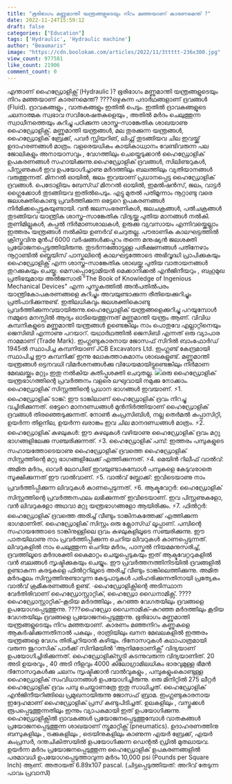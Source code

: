 ```yaml
---
title: "ഭൂരിഭാഗം മണ്ണുമാന്തി യന്ത്രങ്ങളുടെയും നിറം മഞ്ഞയാണ് കാരണമെന്ത് ?"
date: 2022-11-24T15:59:12
draft: false
categories: ["Education"]
tags: ['Hydraulic', 'Hydraulic machine']
author: "Beaumaris"
image: "https://cdn.boolokam.com/articles/2022/11/3ttttt-236x300.jpg"
view_count: 977581
like_count: 21906
comment_count: 0
---
```


എന്താണ് ഹൈഡ്രോളിക്സ് (Hydraulic )? ഭൂരിഭാഗം മണ്ണുമാന്തി യന്ത്രങ്ങളുടെയും നിറം മഞ്ഞയാണ് കാരണമെന്ത്? ????ഒഴുകുന്ന പദാർഥങ്ങളാണ് ദ്രവങ്ങൾ (Fluid). ദ്രാവകങ്ങളും , വാതകങ്ങളും ഇതിൽ പെടും. ഇതിൽ ദ്രാവകങ്ങളുടെ ചലനാത്മക സ്വഭാവ സവിശേഷതകളെയും , അതിൽ മർദം ചെലുത്തുന്ന സ്വാധീനത്തെയും കുറിച്ചു പഠിക്കുന്ന ശാസ്ത്ര–സാങ്കേതിക ശാഖയാണു ഹൈഡ്രോളിക്സ്. മണ്ണുമാന്തി യന്ത്രങ്ങൾ, മല തുരക്കുന്ന യന്ത്രങ്ങൾ, ഹൈഡ്രോളിക് ബ്രേക്ക്, പവർ സ്റ്റിയറിങ്, ലിഫ്റ്റ് തുടങ്ങിയവ ചില ഇവയ്ക്ക് ഉദാഹരണങ്ങൾ മാത്രം. വളരെയധികം കായികാധ്വാനം വേണ്ടിവരുന്ന പല ജോലികളും അനായാസവും , വേഗത്തിലും ചെയ്തെടുക്കാൻ ഹൈഡ്രോളിക് ഉപകരണങ്ങൾ സഹായിക്കുന്നു.ഹൈഡ്രോളിക് ദ്രവങ്ങൾ, സിലിണ്ടറുകൾ, പിസ്റ്റണുകൾ ഇവ ഉപയോഗിച്ചാണു മർദത്തിലും ബലത്തിലും വ്യതിയാനങ്ങൾ വരുത്തുന്നത്. മിനറൽ ഓയിൽ, ജലം ഇവയാണ് പ്രധാനപ്പെട്ട ഹൈഡ്രോളിക് ദ്രവങ്ങൾ. പെട്രോളിയം ബേസ്ഡ് മിനറൽ ഓയിൽ, ഇമൽഷൻസ്, ജലം, വാട്ടർ ഗ്ലൈക്കോൾ തുടങ്ങിയവ ഇതിൽപെടും. എട്ടു മുതൽ പതിമൂന്നാം നൂറ്റാണ്ടു വരെ ജലശക്തികൊണ്ടു പ്രവർത്തിക്കുന്ന ഒട്ടേറെ ഉപകരണങ്ങൾ നിർമിക്കപ്പെടുകയുണ്ടായി. വൻ ജലസംഭരണികൾ, ജലചക്രങ്ങൾ, പൽചക്രങ്ങൾ തുടങ്ങിയവ യാന്ത്രിക ശാസ്ത്ര–സാങ്കേതിക വിദ്യയ്ക്കു പുതിയ മാനങ്ങൾ നൽകി. തുണിമില്ലുകൾ, കപ്പൽ നിർമാണശാലകൾ, ഉരുക്കു വ്യവസായം എന്നിവയ്ക്കെല്ലാം ഇത്തരം യന്ത്രങ്ങൾ നൽകിയ ഉണർവ് ചെറുതല്ല. പൗരാണിക കാലഘട്ടത്തിൽ ക്രിസ്തുവിനു മുൻപ് 6000 വർഷങ്ങൾക്കപ്പുറം തന്നെ മനുഷ്യൻ ജലശക്തി പ്രയോജനപ്പെടുത്തിയിരുന്നു. തുടർന്നങ്ങോട്ടുള്ള പരീക്ഷണങ്ങൾ പതിനേഴാം നൂറ്റാണ്ടിൽ ബ്ലെയിസ് പാസ്കലിന്റെ കാലഘട്ടത്തോടെ അഭിവൃദ്ധി പ്രാപിക്കുകയും ഹൈഡ്രോളിക്സ് എന്ന ശാസ്ത്ര–സാങ്കേതിക ശാഖയ്ക്കു പുതിയ വാതായനങ്ങൾ തുറക്കുകയും ചെയ്തു. മെസപ്പൊട്ടോമിയൻ മെക്കാനിക്കൽ എൻജിനീയറും , ബഹുമുഖ പ്രതിഭയുമായ അൽജസാരി "The Book of Knowledge of Ingenious Mechanical Devices" എന്ന പുസ്തകത്തിൽ അൻപതിൽപരം യാന്ത്രികോപകരണങ്ങളെ കുറിച്ചും അവയുണ്ടാക്കുന്ന രീതിയെക്കുറിച്ചും പ്രതിപാദിക്കുന്നുണ്ട്. ഇതിലധികവും ജലശക്തികൊണ്ടു പ്രവർത്തിക്കുന്നവയായിരുന്നു.ഹൈഡ്രോളിക് യന്ത്രങ്ങളെക്കുറിച്ചു പറയുമ്പോൾ നമ്മുടെ മനസ്സിൽ ആദ്യം ഓടിയെത്തുന്നത് മണ്ണുമാന്തി യന്ത്രം ആണ്. വിവിധ കമ്പനികളുടെ മണ്ണുമാന്തി യന്ത്രങ്ങൾ ഉണ്ടെങ്കിലും നാം പൊതുവേ എല്ലാറ്റിനെയും ജെസിബി എന്നാണു പറയാറ്. യഥാർഥത്തിൽ ജെസിബി എന്നത് ഒരു വ്യാപാര നാമമാണ് (Trade Mark). ഇംഗ്ലണ്ടുകാരനായ ജോസഫ് സിറിൽ ബാംഫോർഡ് 1945ൽ സ്ഥാപിച്ച കമ്പനിയാണ് JCB Excavators Ltd. ഇംഗ്ലണ്ട് കേന്ദ്രമായി സ്ഥാപിച്ച ഈ കമ്പനിക്ക് ഇന്നു ലോകത്താകമാനം ശാഖകളുണ്ട്. മണ്ണുമാന്തി യന്ത്രങ്ങൾ ഒട്ടനവധി വിമർശനങ്ങൾക്കു വിധേയമായിട്ടുണ്ടെങ്കിലും നിർമാണ മേഖലയ്ക്കും മറ്റും ഇതു നൽകിയ കുതിപ്പുശക്തി ചെറുതല്ല. ![](https://cdn.boolokam.com/articles/2022/11/we-255x300.jpg)ഒരു ഹൈഡ്രോളിക് യന്ത്രഭാഗത്തിന്റെ പ്രവർത്തനം വളരെ ലഘുവായി നമുക്കു നോക്കാം. ഹൈഡ്രോളിക് സിസ്റ്റത്തിന്റെ പ്രധാന ഭാഗങ്ങൾ ഇവയാണ്. ⚡1. ഹൈഡ്രോളിക് ടാങ്ക്: ഈ ടാങ്കിലാണ് ഹൈഡ്രോളിക് ദ്രവം നിറച്ചു വച്ചിരിക്കുന്നത്. ഒട്ടേറെ മാനദണ്ഡങ്ങൾ മുൻനിർത്തിയാണ് ഹൈഡ്രോളിക് ദ്രവങ്ങൾ തിരഞ്ഞെടുക്കുന്നത്. നോൺ കംപ്രസിബിൾ, നല്ല തെർമൽ കപ്പാസിറ്റി, ഉയർന്ന തിളനില, ഉയർന്ന ഖരാങ്കം ഇവ ചില മാനദണ്ഡങ്ങൾ മാത്രം. ⚡2. ഹൈഡ്രോളിക് കുഴലുകൾ: ഈ കുഴലുകൾ വഴിയാണു ഹൈഡ്രോളിക് ദ്രവം മറ്റു ഭാഗങ്ങളിലേക്കു സഞ്ചരിക്കുന്നത്. ⚡3. ഹൈഡ്രോളിക് പമ്പ്: ഇത്തരം പമ്പുകളുടെ സഹായത്തോടെയാണു ഹൈഡ്രോളിക് ദ്രവത്തെ ഹൈഡ്രോളിക് സിസ്റ്റത്തിന്റെ മറ്റു ഭാഗങ്ങളിലേക്ക് എത്തിക്കുന്നത്. ⚡4. മെയിൻ റിലീഫ് വാൽവ്: അമിത മർദം, ഓവർ ലോഡിങ് ഇവയുണ്ടാകുമ്പോൾ പമ്പുകളെ കേടുവരാതെ സൂക്ഷിക്കുന്നത് ഈ വാൽവാണ്. ⚡5. വാൽവ് ബ്ലോക്ക്: ഇവിടെയാണു നാം പ്രവർത്തിപ്പിക്കുന്ന ലിവറുകൾ കാണപ്പെടുന്നത്. ⚡6. ആക്ടുവേറ്റർ: ഹൈഡ്രോളിക് സിസ്റ്റത്തിന്റെ പ്രവർത്തനഫലം ലഭിക്കുന്നത് ഇവിടെയാണ്. ഇവ പിസ്റ്റണുകളോ, വൻ ലിവറുകളോ അഥവാ മറ്റു യന്ത്രഭാഗങ്ങളോ ആയിരിക്കും. ⚡7. ഫിൽറ്റർ: ഹൈഡ്രോളിക് ദ്രവത്തെ അരിച്ച് വീണ്ടും ടാങ്കിനകത്തേക്ക് എത്തിക്കുന്ന ഭാഗമാണിത്. ഹൈഡ്രോളിക് സിസ്റ്റം ഒരു ക്ലോസ്ഡ് ലൂപ്പാണ്. പമ്പിന്റെ സഹായത്തോടെ ടാങ്കിനുള്ളിലെ ദ്രവം കുഴലുകളിലൂടെ സഞ്ചരിക്കുന്നു. ഈ പാതയിലാണു നാം പ്രവർത്തിപ്പിക്കുന്ന ചെറിയ ലിവറുകൾ കാണപ്പെടുന്നത്. ലിവറുകളിൽ നാം ചെലുത്തുന്ന ചെറിയ മർദം, പാസ്കൽ നിയമമനുസരിച്ച്, ദ്രവത്തിലൂടെ മർദശക്തി കൈമാറ്റം ചെയ്യപ്പെടുകയും ഇത് ആക്ടുവേറ്ററുകളിൽ വൻ ബലങ്ങൾ സൃഷ്ടിക്കുകയും ചെയ്യും. ഈ പ്രവർത്തനത്തിനിടയിൽ ദ്രവങ്ങളിൽ ഉണ്ടാകുന്ന കരടുകളെ ഫിൽറ്ററിലൂടെ അരിച്ച് വീണ്ടും ടാങ്കിലെത്തിക്കുന്നു. അമിത മർദംമൂലം സിസ്റ്റത്തിനുണ്ടാവുന്ന കേടുപാടുകൾ പരിഹരിക്കുന്നതിനായി പ്രത്യേകം വാൽവ് ക്രമീകരണങ്ങൾ‌ ഉണ്ട്. ∙ഹൈഡ്രോളിക്സിന്റെ അടിസ്ഥാന വേർതിരിവാണ് ഹൈഡ്രോസ്റ്റാറ്റിക്, ഹൈഡ്രോ ഡൈനാമിക്സ്. ????ഹൈഡ്രോസ്റ്റാറ്റിക്–കൂടിയ മർദത്തിലും , കുറഞ്ഞ വേഗതയിലും ദ്രവങ്ങളെ ഉപയോഗപ്പെടുത്തുന്നു. ????ഹൈഡ്രോ ഡൈനാമിക്–കുറഞ്ഞ മർദത്തിലും കൂടിയ വേഗതയിലും ദ്രവങ്ങളെ പ്രയോജനപ്പെടുത്തുന്നു. ഭൂരിഭാഗം മണ്ണുമാന്തി യന്ത്രങ്ങളുടെയും നിറം മഞ്ഞയാണ്. കാരണം മഞ്ഞനിറം കണ്ണുകളെ ആകർഷിക്കുന്നതിനാൽ പകലും , രാത്രിയിലും ഖനന മേഖലകളിൽ ഇത്തരം യന്ത്രങ്ങളെ വേഗം തിരിച്ചറിയാൻ കഴിയും. ദിനോസറുകൾ കഥാപാത്രമായി വരുന്ന ജുറാസിക് പാർക്ക് സിനിമയിൽ ‘ആനിമട്രോണിക്സ്’ വിദ്യയാണ് ഉപയോഗിച്ചിരിക്കുന്നത്. ഹൈഡ്രോളിക്സ്കൂടി കടന്നുവരുന്ന വിദ്യയാണിത്. 20 അടി ഉയരവും , 40 അടി നീളവും 4000 കിലോഗ്രാമിലധികം ഭാരവുമുള്ള ഭീമൻ ദിനോസറുകൾക്കു ചലനം സൃഷ്ടിക്കാൻ വാൽവുകളും , പമ്പുകളുംകൊണ്ടുള്ള ഹൈഡ്രോളിക് സംവിധാനങ്ങൾ ഉപയോഗിച്ചിരുന്നു. ഒരു മിനിറ്റിൽ 275 ലീറ്റർ ഹൈഡ്രോളിക് ദ്രവം പമ്പു ചെയ്താണത്രേ ഇതു സാധിച്ചത്. ഹൈഡ്രോളിക് എൻജിനീയറിങ്ങിലെ പ്രമുഖനായിരുന്നു ജോസഫ് ബ്രാമ. ഇംഗ്ലണ്ടുകാരനായ ഇദ്ദേഹമാണ് ഹൈഡ്രോളിക് പ്രസ് കണ്ടുപിടിച്ചത്. ഉലകളിലും , വസ്തുക്കൾ രൂപപ്പെടുത്തുന്നതിലും ഇന്നും വ്യാപകമായി ഇത് ഉപയോഗിക്കുന്നു. ഹൈഡ്രോളിക്സിൽ ദ്രാവകങ്ങൾ പ്രയോജനപ്പെടുത്തുമ്പോൾ വാതകങ്ങൾ പ്രയോജനപ്പെടുത്തുന്ന ശാഖയാണ് ന്യൂമാറ്റിക്സ് (pneumatics). ഉദാഹരണത്തിനു ബസുകളിലും , ട്രക്കുകളിലും , ട്രെയിനുകളിലും കാണുന്ന എയർ ബ്രേക്ക്, എയർ കംപ്രസർ, ദന്തചികിത്സയിൽ ഉപയോഗിക്കുന്ന ഡെന്റൽ ഡ്രിൽ മുതലായവ. ഉയർന്ന മർദം പ്രയോജനപ്പെടുത്തുന്ന ഹൈഡ്രോളിക് ഉപകരണങ്ങളിൽ പരമാവധി ഉപയോഗപ്പെടുത്താവുന്ന മർദം 10,000 psi (Pounds per Square Inch) ആണ്. അതായത് 6.89x107 pascal. (ചിട്ടപ്പെടുത്തിയത്: അറിവ് തേടുന്ന പാവം പ്രവാസി)
